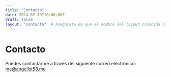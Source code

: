 ```yaml
---
title: "Contacto"
date: 2024-07-19T10:00:00Z
draft: false
layout: "contacto"  # Asegúrate de que el nombre del layout coincida si usas uno específico
---
```


# Contacto

Puedes contactarme a través del siguiente correo electrónico: [me@angellst58.me](mailto:me@angellst58.me)
